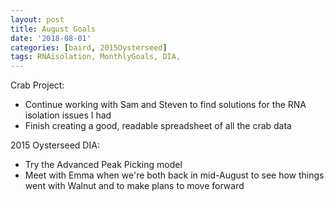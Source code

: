 ```yaml
---
layout: post
title: August Goals
date: '2018-08-01'
categories: [baird, 2015Oysterseed]
tags: RNAisolation, MonthlyGoals, DIA,
---
```

Crab Project:    
- Continue working with Sam and Steven to find solutions for the RNA isolation issues I had
- Finish creating a good, readable spreadsheet of all the crab data

2015 Oysterseed DIA:    
- Try the Advanced Peak Picking model
- Meet with Emma when we're both back in mid-August to see how things went with Walnut and to make plans to move forward
